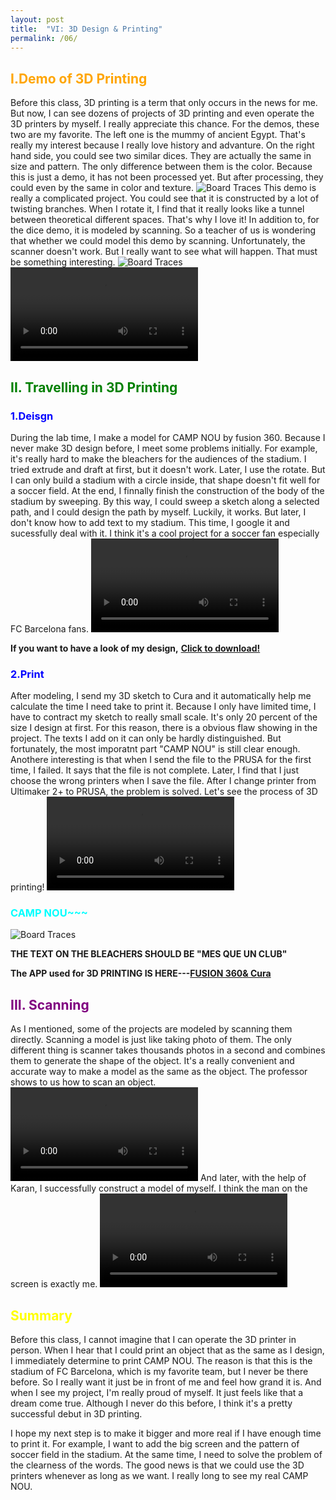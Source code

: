 ```yaml
---
layout: post
title:  "VI: 3D Design & Printing"
permalink: /06/
---
```


<h2 style="color:Orange;"> I.Demo of 3D Printing</h2>
Before this class, 3D printing is a term that only occurs in the news for me. But now, I can see dozens of projects of 3D printing and even operate the 3D printers by myself. I really appreciate this chance. For the demos, these two are my favorite. The left one is the mummy of ancient Egypt. That's really my interest because I really love history and advanture. On the right hand side, you could see two similar dices. They are actually the same in size and pattern. The only difference between them is the color. Because this is just a demo, it has not been processed yet. But after processing, they could even by the same in color and texture.
<img src="1.jpeg" alt="Board Traces">
This demo is really a complicated project. You could see that it is constructed by a lot of twisting branches. When I rotate it, I find that it really looks like a tunnel between theoretical different spaces. That's why I love it! In addition to, for the dice demo, it is modeled by scanning. So a teacher of us is wondering that whether we could model this demo by scanning. Unfortunately, the scanner doesn't work. But I really want to see what will happen. That must be something interesting.
<img src="tunnel.jpg" alt="Board Traces">
<video controls>
	<source src="2.mp4" type="video/mp4">
</video>

<h2 style="color:Green;"> II. Travelling in 3D Printing</h2>

<h3 style="color:Blue;"> 1.Deisgn</h3>
During the lab time, I make a model for CAMP NOU by fusion 360. Because I never make 3D design before, I meet some problems initially. For example, it's really hard to make the bleachers for the audiences of the stadium. I tried extrude and draft at first, but it doesn't work. Later, I use the rotate. But I can only build a stadium with a circle inside, that shape doesn't fit well for a soccer field. At the end, I finnally finish the construction of the body of the stadium by sweeping. By this way, I could sweep a sketch along a selected path, and I could design the path by myself. Luckily, it works. But later, I don't know how to add text to my stadium. This time, I google it and sucessfully deal with it. I think it's a cool project for a soccer fan especially FC Barcelona fans.
<video controls>
	<source src="4.mp4" type="video/mp4">
</video>

**If you want to have a look of my design,**
<a href='CAMP NOU.gcode' download>**Click to download!**</a>

<h3 style="color:Blue;"> 2.Print</h3>

After modeling, I send my 3D sketch to Cura and it automatically help me calculate the time I need take to print it. Because I only have limited time, I have to contract my sketch to really small scale. It's only 20 percent of the size I design at first.
For this reason, there is a obvious flaw showing in the project. The texts I add on it can only be hardly distinguished. But fortunately, the most imporatnt part "CAMP NOU" is still clear enough. Anothere interesting is that when I send the file to the PRUSA for the first time, I failed. It says that the file is not complete. Later, I find that I just choose the wrong printers when I save the file. After I change printer from Ultimaker 2+ to PRUSA, the problem is solved. Let's see the process of 3D printing!
<video controls>
	<source src="6.mp4" type="video/mp4">
</video>
<h3 style="color:Aqua;"> CAMP NOU~~~</h3>
<img src="3.jpeg" alt="Board Traces">

**THE TEXT ON THE BLEACHERS SHOULD BE "MES QUE UN CLUB"**

**The APP used for 3D PRINTING IS HERE---**<a href="https://www.autodesk.com/products/fusion-360/overview?mktvar002=1028563&&mkwid=sGqd1YrTz%7cpcrid%7c308370108716%7cpkw%7cfusion%20360%7cpmt%7ce%7cpdv%7cc%7cslid%7c%7cpgrid%7c64140211587%7cptaid%7caud-554208419493:kwd-330308867034%7c&intent=&utm_medium=cpc&utm_source=google&utm_campaign=GGL_Fusion+360_US_BR_RMKT_SEM_EXACT&utm_term=fusion%20360&utm_content=sGqd1YrTz%7cpcrid%7c308370108716%7cpkw%7cfusion%20360%7cpmt%7ce%7cpdv%7cc%7cslid%7c%7cpgrid%7c64140211587%7cptaid%7caud-554208419493:kwd-330308867034%7c&addisttype=g&s_kwcid=AL!8131199977!3!308370108716!e!!g!!fusion%20360&gclid=CjwKCAjwscDpBRBnEiwAnQ0HQM4-c9M5QeOhJgR87s55WiG6rx6xAChxRzR0h9LcGOmkQ-Y-P-OZDRoC5PIQAvD_BwE&gclsrc=aw.ds#banner/">**FUSION 360**<a><a href="https://ultimaker.com/software/ultimaker-cura/">**& Cura**<a>

<h2 style="color:Purple;"> III. Scanning</h2>
As I mentioned, some of the projects are modeled by scanning them directly. Scanning a model is just like taking photo of them. The only different thing is scanner takes thousands photos in a second and combines them to generate the shape of the object. It's a really convenient and accurate way to make a model as the same as the object. The professor shows to us how to scan an object.
<video controls>
	<source src="7.mp4" type="video/mp4">
</video>
 And later, with the help of Karan, I successfully construct a model of myself. I think the man on the screen is exactly me.
 <video controls>
	<source src="5.mp4" type="video/mp4">
</video>

<h2 style="color:Yellow;"> Summary</h2>
Before this class, I cannot imagine that I can operate the 3D printer in person. When I hear that I could print an object that as the same as I design, I immediately determine to print CAMP NOU. The reason is that this is the stadium of FC Barcelona, which is my favorite team, but I never be there before. So I really want it just be in front of me and feel how grand it is. And when I see my project, I'm really proud of myself. It just feels like that a dream come true. Although I never do this before, I think it's a pretty successful debut in 3D printing.

I hope my next step is to make it bigger and more real if I have enough time to print it. For example, I want to add the big screen and the pattern of soccer field in the stadium. At the same time, I need to solve the problem of the clearness of the words. The good news is that we could use the 3D printers whenever as long as we want. I really long to see my real CAMP NOU.






